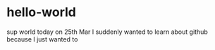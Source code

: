 # hello-world

sup world 
today on 25th Mar I suddenly wanted to learn about github because I just wanted to

